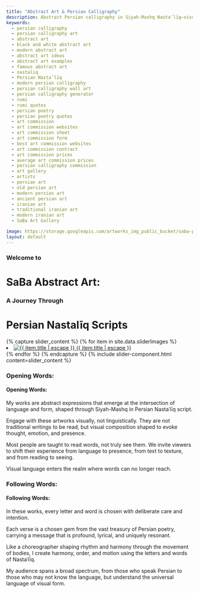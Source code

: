 ```yaml
---
title: "Abstract Art & Persian Calligraphy"
description: Abstract Persian calligraphy in Siyah-Mashq Nastaʿlīq—visual poetry beyond words, blending tradition, form, and contemporary expression.
keywords:
  - persian calligraphy
  - persian calligraphy art
  - abstract art
  - black and white abstract art
  - modern abstract art
  - abstract art ideas
  - abstract art examples
  - famous abstract art
  - nastaliq
  - Persian Nastaʿlīq
  - modern persian calligraphy
  - persian calligraphy wall art
  - persian calligraphy generator
  - rumi
  - rumi quotes
  - persian poetry
  - persian poetry quotes
  - art commission
  - art commission websites
  - art commission sheet
  - art commission form
  - best art commission websites
  - art commission contract
  - art commission prices
  - average art commission prices
  - persian calligraphy commission
  - art gallery
  - artists
  - persian art
  - old persian art
  - modern persian art
  - ancient persian art
  - iranian art
  - traditional iranian art
  - modern iranian art
  - SaBa Art Gallery

image: https://storage.googleapis.com/artworks_img_public_bucket/saba-persian-calligraphy/BeyondWords/thumbnail/BeyondWords-S-01.jpg
layout: default
---
```



<h3 class="text-center text-gray-500 racing-sans-one-regular">Welcome to</h3>
<h1 class="text-center text-gray-800 md:-mt-6 racing-sans-one-regular">SaBa Abstract Art:</h1>
<h3 class="text-center text-gray-500 md:-mt-2 racing-sans-one-regular">A Journey Through</h3>
<h1 class="mb-24 text-center text-gray-700 md:-mt-8 racing-sans-one-regular">Persian Nastalīq Scripts</h1>

<article class="clearfix">
    <div class="w-full mx-auto mb-20 lg:float-right md:mb-10 lg:w-1/2 lg:mt-0">
        {% capture slider_content %}
            {% for item in site.data.sliderImages %}
                <li class="m-0 splide__slide">
                    <a href="{{ item.permalink }}" class="flex flex-col items-center justify-center">
                        <img
                        src="{{ item.image }}"
                        alt="{{ item.title | escape }}"
                        class="object-cover w-auto h-full mx-auto"
                        >
                        <span class="w-full text-xs text-center text-stone-400">{{ item.title | escape }}</span>
                    </a>
                </li>
            {% endfor %}
        {% endcapture %}
        {% include slider-component.html content=slider_content %}
    </div>
    <div class="space-y-4 lg:clear-left">
        <div class="space-y-4 ">
            <h3 class="hidden lg:block">Opening Words:</h3>
            <h4 class="block lg:hidden">Opening Words:</h4>
            <p class="text-sm md:text-base lg:text-lg">My works are abstract expressions that emerge at the intersection of language and form, shaped through Siyah-Mashq in Persian Nastaʿlīq script.</p>
            <p class="text-sm md:text-base lg:text-lg">Engage with these artworks visually, not linguistically. They are not traditional writings to be read, but visual composition shaped to evoke thought, emotion, and presence.</p>
            <p class="text-sm md:text-base lg:text-lg">Most people are taught to read words, not truly see them. We invite viewers to shift their experience from language to presence, from text to texture, and from reading to seeing.</p>
            <p class="text-sm md:text-base lg:text-lg">Visual language enters the realm where words can no longer reach.</p>
        </div>
        <div class="space-y-4 ">
            <h3 class="hidden lg:block">Following Words:</h3>
            <h4 class="block lg:hidden">Following Words:</h4>
            <p class="text-sm md:text-base lg:text-lg">In these works, every letter and word is chosen with deliberate care and intention.</p>
            <p class="text-sm md:text-base lg:text-lg">Each verse is a chosen gem from the vast treasury of Persian poetry, carrying a message that is profound, lyrical, and uniquely resonant.</p>
        </div>
        <div class="space-y-4">
            <p class="text-sm md:text-base lg:text-lg">Like a choreographer shaping rhythm and harmony through the movement of bodies, I create harmony, order, and motion using the letters and words of Nastaʿlīq.</p>
            <p class="text-sm md:text-base lg:text-lg">My audience spans a broad spectrum, from those who speak Persian to those who may not know the language, but understand the universal language of visual form.</p>
        </div>
    </div>
</article>